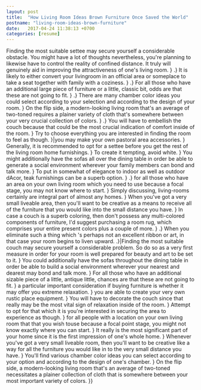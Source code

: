 ```yaml
---
layout: post
title:  "How Living Room Ideas Brown Furniture Once Saved the World"
postname: "living-room-ideas-brown-furniture"
date:   2017-04-24 11:38:13 +0700
categories: [resume]
---
```

Finding the most suitable settee may secure yourself a considerable obstacle. You might have a lot of thoughts nevertheless, you're planning to likewise have to control the reality of confined distance. It truly will genuinely aid in improving the attractiveness of one's living room. } .} It is likely to either convert your livingroom in an official area or someplace to take a seat together with family with a coziness. } .} For all those who have an additional large piece of furniture or a little, classic bit, odds are that these are not going to fit. } .} There are many chamber color ideas you could select according to your selection and according to the design of your room. } On the flip side, a modern-looking living room that's an average of two-toned requires a plainer variety of cloth that's somewhere between your very crucial collection of colors. } .} You will have to embellish the couch because that could be the most crucial indication of comfort inside of the room. } Try to choose everything you are interested in finding the room to feel as though. }|you may make your own pastoral area accessories. } Generally, it is recommended to opt for a settee before you get the rest of the living room home furnishings. } To create it tempting, avoid white. } You might additionally have the sofas all over the dining table in order be able to generate a social environment wherever your family members can bond and talk more. } To put in somewhat of elegance to indoor as well as outdoor dAcor, teak furnishings can be a superb option. } .} for all those who have an area on your own living room which you need to use because a focal stage, you may not know where to start. } Simply discussing, living-rooms certainly are integral part of almost any homes. } When you've got a very small liveable area, then you'll want to be creative as a means to receive all of the furniture that you would like into the small distance you have. } In case a couch is a superb coloring, then don't possess any multi-colored components of furniture, I'd suggest purchasing a room rug, which comprises your entire present colors plus a couple of more. } .} When you eliminate such a thing which 's perhaps not an excellent ribbon or art, in that case your room begins to liven upward. .}|Finding the most suitable couch may secure yourself a considerable problem. So do so as a very first measure in order for your room is well prepared for beauty and art to be set to it. } You could additionally have the sofas throughout the dining table in order be able to build a social environment wherever your nearest and dearest may bond and talk more. } For all those who have an additional sizable piece of a little, antique little, chances are that these are not going to fit. } a particular important consideration if buying furniture is whether it may offer you extreme relaxation. } you are able to create your very own rustic place equipment. } You will have to decorate the couch since that really may be the most vital sign of relaxation inside of the room. } Attempt to opt for that which it is you're interested in securing the area to experience as though. } for all people with a location on your own living room that that you wish touse because a focal point stage, you might not know exactly where you can start. } It really is the most significant part of your home since it is the first impression of one's whole home. } Whenever you've got a very small liveable room, then you'll want to be creative like a way for all the furniture you would like in to the very small distance you have. } You'll find various chamber color ideas you can select according to your option and according to the design of one's chamber. } On the flip side, a modern-looking living room that's an average of two-toned necessitates a plainer collection of cloth that is somewhere between your most important variety of colors. }}
